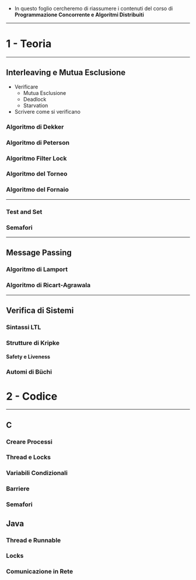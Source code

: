 + In questo foglio cercheremo di riassumere i contenuti del corso di **Programmazione Concorrente e Algoritmi Distribuiti**
---
# 1 - Teoria
---
## Interleaving e Mutua Esclusione
+ Verificare
	+ Mutua Esclusione
	+ Deadlock
	+ Starvation
+ Scrivere come si verificano
### Algoritmo di Dekker
### Algoritmo di Peterson
### Algoritmo Filter Lock
### Algoritmo del Torneo
### Algoritmo del Fornaio
---
### Test and Set
### Semafori
---
## Message Passing
### Algoritmo di Lamport
### Algoritmo di Ricart-Agrawala
---
## Verifica di Sistemi
### Sintassi LTL
### Strutture di Kripke
#### Safety e Liveness

### Automi di Büchi
# 2 - Codice
---
## C
### Creare Processi
### Thread e Locks
### Variabili Condizionali
### Barriere
### Semafori
## Java
### Thread e Runnable
### Locks
### Comunicazione in Rete